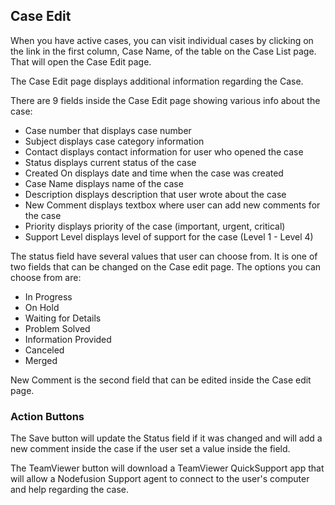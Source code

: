 ## Case Edit

When you have active cases, you can visit individual cases by clicking on the link in the first column, Case Name, of the table on the Case List page.
That will open the Case Edit page.

The Case Edit page displays additional information regarding the Case.

There are 9 fields inside the Case Edit page showing various info about the case:
- Case number that displays case number
- Subject displays case category information
- Contact displays contact information for user who opened the case
- Status displays current status of the case
- Created On displays date and time when the case was created
- Case Name displays name of the case
- Description displays description that user wrote about the case
- New Comment displays textbox where user can add new comments for the case
- Priority displays priority of the case (important, urgent, critical)
- Support Level displays level of support for the case (Level 1 - Level 4)

The status field have several values that user can choose from. It is one of two fields that can be changed on the Case edit page.
The options you can choose from are: 
 - In Progress
 - On Hold
 - Waiting for Details
 - Problem Solved
 - Information Provided
 - Canceled
 - Merged

New Comment is the second field that can be edited inside the Case edit page.

### Action Buttons

The Save button will update the Status field if it was changed and will add a new comment inside the case if the user set a value inside the field.

The TeamViewer button will download a TeamViewer QuickSupport app that will allow a Nodefusion Support agent to connect to the user's computer and help regarding the case.